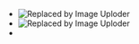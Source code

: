 - ![Replaced by Image Uploder](https://gitee.com/superficial/blogimage/raw/master/img/image_1648085726571_0.png)
- ![Replaced by Image Uploder](https://gitee.com/superficial/blogimage/raw/master/img/image_1648085740992_0.png)
-